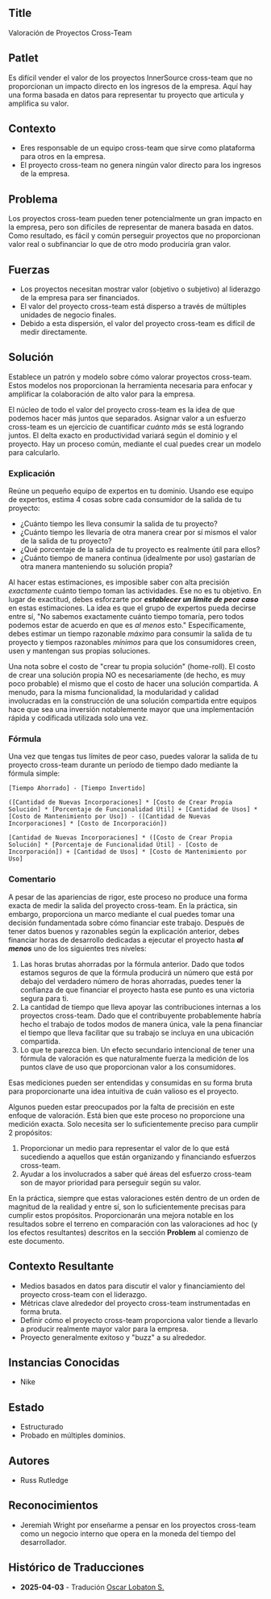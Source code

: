 ## Title

Valoración de Proyectos Cross-Team

## Patlet

Es difícil vender el valor de los proyectos InnerSource cross-team que no proporcionan un impacto directo en los ingresos de la empresa.
Aquí hay una forma basada en datos para representar tu proyecto que articula y amplifica su valor.

## Contexto

* Eres responsable de un equipo cross-team que sirve como plataforma para otros en la empresa.
* El proyecto cross-team no genera ningún valor directo para los ingresos de la empresa.

## Problema

Los proyectos cross-team pueden tener potencialmente un gran impacto en la empresa, pero son difíciles de representar de manera basada en datos.
Como resultado, es fácil y común perseguir proyectos que no proporcionan valor real o subfinanciar lo que de otro modo produciría gran valor.

## Fuerzas

* Los proyectos necesitan mostrar valor (objetivo o subjetivo) al liderazgo de la empresa para ser financiados.
* El valor del proyecto cross-team está disperso a través de múltiples unidades de negocio finales.
* Debido a esta dispersión, el valor del proyecto cross-team es difícil de medir directamente.

## Solución

Establece un patrón y modelo sobre cómo valorar proyectos cross-team.
Estos modelos nos proporcionan la herramienta necesaria para enfocar y amplificar la colaboración de alto valor para la empresa.

El núcleo de todo el valor del proyecto cross-team es la idea de que podemos hacer más juntos que separados.
Asignar valor a un esfuerzo cross-team es un ejercicio de cuantificar _cuánto más_ se está logrando juntos.
El delta exacto en productividad variará según el dominio y el proyecto.
Hay un proceso común, mediante el cual puedes crear un modelo para calcularlo.

### Explicación

Reúne un pequeño equipo de expertos en tu dominio.
Usando ese equipo de expertos, estima 4 cosas sobre cada consumidor de la salida de tu proyecto:

* ¿Cuánto tiempo les lleva consumir la salida de tu proyecto?
* ¿Cuánto tiempo les llevaría de otra manera crear por sí mismos el valor de la salida de tu proyecto?
* ¿Qué porcentaje de la salida de tu proyecto es realmente útil para ellos?
* ¿Cuánto tiempo de manera continua (idealmente por uso) gastarían de otra manera manteniendo su solución propia?

Al hacer estas estimaciones, es imposible saber con alta precisión _exactamente_ cuánto tiempo toman las actividades. Ese no es tu objetivo.
En lugar de exactitud, debes esforzarte por _**establecer un límite de peor caso**_ en estas estimaciones.
La idea es que el grupo de expertos pueda decirse entre sí, "No sabemos exactamente cuánto tiempo tomaría, pero todos podemos estar de acuerdo en que es _al menos_ esto."
Específicamente, debes estimar un tiempo razonable _máximo_ para consumir la salida de tu proyecto y tiempos razonables _mínimos_ para que los consumidores creen, usen y mantengan sus propias soluciones.

Una nota sobre el costo de "crear tu propia solución" (home-roll). El costo de crear una solución propia NO es necesariamente (de hecho, es muy poco probable) el mismo que el costo de hacer una solución compartida.
A menudo, para la misma funcionalidad, la modularidad y calidad involucradas en la construcción de una solución compartida entre equipos hace que sea una inversión notablemente mayor que una implementación rápida y codificada utilizada solo una vez.

### Fórmula

Una vez que tengas tus límites de peor caso, puedes valorar la salida de tu proyecto cross-team durante un período de tiempo dado mediante la fórmula simple:

```
[Tiempo Ahorrado] - [Tiempo Invertido]

([Cantidad de Nuevas Incorporaciones] * [Costo de Crear Propia Solución] * [Porcentaje de Funcionalidad Útil] + [Cantidad de Usos] * [Costo de Mantenimiento por Uso]) - ([Cantidad de Nuevas Incorporaciones] * [Costo de Incorporación])

[Cantidad de Nuevas Incorporaciones] * ([Costo de Crear Propia Solución] * [Porcentaje de Funcionalidad Útil] - [Costo de Incorporación]) + [Cantidad de Usos] * [Costo de Mantenimiento por Uso]
```

### Comentario

A pesar de las apariencias de rigor, este proceso no produce una forma exacta de medir la salida del proyecto cross-team.
En la práctica, sin embargo, proporciona un marco mediante el cual puedes tomar una decisión fundamentada sobre cómo financiar este trabajo.
Después de tener datos buenos y razonables según la explicación anterior, debes financiar horas de desarrollo dedicadas a ejecutar el proyecto hasta _**al menos**_ uno de los siguientes tres niveles:

1. Las horas brutas ahorradas por la fórmula anterior. Dado que todos estamos seguros de que la fórmula producirá un número que está por debajo del verdadero número de horas ahorradas, puedes tener la confianza de que financiar el proyecto hasta ese punto es una victoria segura para ti.
1. La cantidad de tiempo que lleva apoyar las contribuciones internas a los proyectos cross-team. Dado que el contribuyente probablemente habría hecho el trabajo de todos modos de manera única, vale la pena financiar el tiempo que lleva facilitar que su trabajo se incluya en una ubicación compartida.
1. Lo que te parezca bien. Un efecto secundario intencional de tener una fórmula de valoración es que naturalmente fuerza la medición de los puntos clave de uso que proporcionan valor a los consumidores.

Esas mediciones pueden ser entendidas y consumidas en su forma bruta para proporcionarte una idea intuitiva de cuán valioso es el proyecto.

Algunos pueden estar preocupados por la falta de precisión en este enfoque de valoración. Está bien que este proceso no proporcione una medición exacta. Solo necesita ser lo suficientemente preciso para cumplir 2 propósitos:

1. Proporcionar un medio para representar el valor de lo que está sucediendo a aquellos que están organizando y financiando esfuerzos cross-team.
1. Ayudar a los involucrados a saber qué áreas del esfuerzo cross-team son de mayor prioridad para perseguir según su valor.

En la práctica, siempre que estas valoraciones estén dentro de un orden de magnitud de la realidad y entre sí, son lo suficientemente precisas para cumplir estos propósitos.
Proporcionarán una mejora notable en los resultados sobre el terreno en comparación con las valoraciones ad hoc (y los efectos resultantes) descritos en la sección **Problem** al comienzo de este documento.

## Contexto Resultante

* Medios basados en datos para discutir el valor y financiamiento del proyecto cross-team con el liderazgo.
* Métricas clave alrededor del proyecto cross-team instrumentadas en forma bruta.
* Definir cómo el proyecto cross-team proporciona valor tiende a llevarlo a producir realmente mayor valor para la empresa.
* Proyecto generalmente exitoso y "buzz" a su alrededor.

## Instancias Conocidas

* Nike

## Estado

* Estructurado
* Probado en múltiples dominios.

## Autores

* Russ Rutledge

## Reconocimientos

* Jeremiah Wright por enseñarme a pensar en los proyectos cross-team como un negocio interno que opera en la moneda del tiempo del desarrollador.

## Histórico de Traducciones

- **2025-04-03** - Tradución [Oscar Lobaton S.](https://github.com/ovas04)
